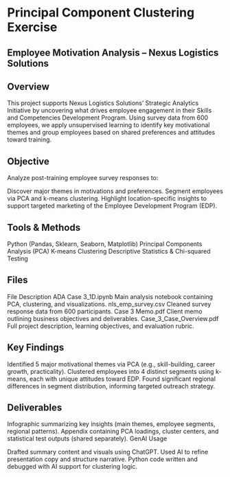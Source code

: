 # Principal Component Clustering Exercise

## Employee Motivation Analysis – Nexus Logistics Solutions

## Overview

This project supports Nexus Logistics Solutions’ Strategic Analytics Initiative by uncovering what drives employee engagement in their Skills and Competencies Development Program. Using survey data from 600 employees, we apply unsupervised learning to identify key motivational themes and group employees based on shared preferences and attitudes toward training.

## Objective

Analyze post-training employee survey responses to:

Discover major themes in motivations and preferences.
Segment employees via PCA and k-means clustering.
Highlight location-specific insights to support targeted marketing of the Employee Development Program (EDP).

## Tools & Methods

Python (Pandas, Sklearn, Seaborn, Matplotlib)
Principal Components Analysis (PCA)
K-means Clustering
Descriptive Statistics & Chi-squared Testing

## Files

File	Description
ADA Case 3_1D.ipynb	Main analysis notebook containing PCA, clustering, and visualizations.
nls_emp_survey.csv	Cleaned survey response data from 600 participants.
Case 3 Memo.pdf	Client memo outlining business objectives and deliverables.
Case_3_Case_Overview.pdf	Full project description, learning objectives, and evaluation rubric.

## Key Findings

Identified 5 major motivational themes via PCA (e.g., skill-building, career growth, practicality).
Clustered employees into 4 distinct segments using k-means, each with unique attitudes toward EDP.
Found significant regional differences in segment distribution, informing targeted outreach strategy.

## Deliverables

 Infographic summarizing key insights (main themes, employee segments, regional patterns).
 Appendix containing PCA loadings, cluster centers, and statistical test outputs (shared separately).
 GenAI Usage

Drafted summary content and visuals using ChatGPT.
Used AI to refine presentation copy and structure narrative.
Python code written and debugged with AI support for clustering logic.
